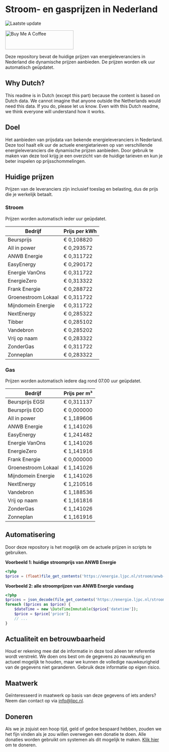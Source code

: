 # Stroom- en gasprijzen in Nederland

![Laatste update](https://img.shields.io/badge/laatste%20update-2024--01--09%2020%3A00%20CET-brightgreen)

<a href="https://www.buymeacoffee.com/Lars-" target="_blank"><img src="https://cdn.buymeacoffee.com/buttons/v2/default-orange.png" alt="Buy Me A Coffee" height="60" style="height: 60px !important;width: 217px !important;" ></a>

Deze repository bevat de huidige prijzen van energieleveranciers in Nederland die dynamische prijzen aanbieden. De prijzen worden elk uur automatisch geüpdatet.

## Why Dutch?

This readme is in Dutch (except this part) because the content is based on Dutch data. We cannot imagine that anyone outside the Netherlands would need this data. If you do, please let us know. Even with this Dutch readme, we think
everyone will understand how it works.

## Doel

Het aanbieden van prijsdata van bekende energieleveranciers in Nederland. Deze tool haalt elk uur de actuele energietarieven op van verschillende energieleveranciers die dynamische prijzen aanbieden. Door gebruik te maken van deze tool
krijg je een overzicht van de huidige tarieven en kun je beter inspelen op prijsschommelingen.

## Huidige prijzen

Prijzen van de leveranciers zijn inclusief toeslag en belasting, dus de prijs die je werkelijk betaalt.

### Stroom

Prijzen worden automatisch ieder uur geüpdatet.

 Bedrijf | Prijs per kWh 
---------|---------------
Beursprijs | € 0,108820
All in power | € 0,293572
ANWB Energie | € 0,311722
EasyEnergy | € 0,290172
Energie VanOns | € 0,311722
EnergieZero | € 0,313322
Frank Energie | € 0,288722
Groenestroom Lokaal | € 0,311722
Mijndomein Energie | € 0,311722
NextEnergy | € 0,285322
Tibber | € 0,285102
Vandebron | € 0,285202
Vrij op naam | € 0,283322
ZonderGas | € 0,311722
Zonneplan | € 0,283322


### Gas

Prijzen worden automatisch iedere dag rond 07.00 uur geüpdatet.

 Bedrijf | Prijs per m³ 
---------|--------------
Beursprijs EGSI | € 0,311137
Beursprijs EOD | € 0,000000
All in power | € 1,189606
ANWB Energie | € 1,141026
EasyEnergy | € 1,241482
Energie VanOns | € 1,141026
EnergieZero | € 1,141916
Frank Energie | € 0,000000
Groenestroom Lokaal | € 1,141026
Mijndomein Energie | € 1,141026
NextEnergy | € 1,210516
Vandebron | € 1,188536
Vrij op naam | € 1,161816
ZonderGas | € 1,141026
Zonneplan | € 1,161916


## Automatisering

Door deze repository is het mogelijk om de actuele prijzen in scripts te gebruiken.

**Voorbeeld 1: huidige stroomprijs van ANWB Energie**

```php
<?php
$price = (float)file_get_contents('https://energie.ljpc.nl/stroom/anwb-energie-nu.txt');

```

**Voorbeeld 2: alle stroomprijzen van ANWB Energie vandaag**

```php
<?php
$prices = json_decode(file_get_contents('https://energie.ljpc.nl/stroom/all-in-power-vandaag.json'),true);
foreach ($prices as $price) {
    $dateTime = new \DateTimeImmutable($price['datetime']);
    $price = $price['price'];
    // ...
}
```

## Actualiteit en betrouwbaarheid

Houd er rekening mee dat de informatie in deze tool alleen ter referentie wordt verstrekt. We doen ons best om de gegevens zo nauwkeurig en actueel mogelijk te houden, maar we kunnen de volledige nauwkeurigheid van de gegevens niet
garanderen. Gebruik deze informatie op eigen risico.

## Maatwerk

Geïnteresseerd in maatwerk op basis van deze gegevens of iets anders? Neem dan contact op
via [info@ljpc.nl](mailto:info@ljpc.nl?subject=Energie%20prijzen).

## Doneren

Als we je zojuist een hoop tijd, geld of gedoe bespaard hebben, zouden we het fijn vinden als je zou willen overwegen een
donatie te doen. Alle donaties worden gebruikt om systemen als dit mogelijk te
maken. [Klik hier](https://www.buymeacoffee.com/Lars-) om te doneren.
